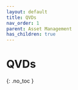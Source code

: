 ```yaml
---
layout: default
title: QVDs
nav_order: 1
parent: Asset Management
has_children: true
---
```


# QVDs
{: .no_toc }

